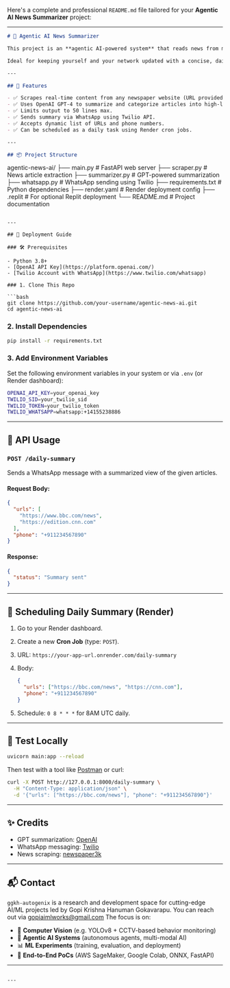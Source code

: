 Here's a complete and professional `README.md` file tailored for your **Agentic AI News Summarizer** project:

---

```markdown
# 📰 Agentic AI News Summarizer

This project is an **agentic AI-powered system** that reads news from multiple dynamically provided websites, summarizes key insights across categories like **Politics, Economy, Technology, Sports, and World**, and sends the final summary as a **WhatsApp message** to a dynamically specified phone number.

Ideal for keeping yourself and your network updated with a concise, daily, AI-curated news digest.

---

## 🌟 Features

- ✅ Scrapes real-time content from any newspaper website (URL provided via API).
- ✅ Uses OpenAI GPT-4 to summarize and categorize articles into high-level topics.
- ✅ Limits output to 50 lines max.
- ✅ Sends summary via WhatsApp using Twilio API.
- ✅ Accepts dynamic list of URLs and phone numbers.
- ✅ Can be scheduled as a daily task using Render cron jobs.

---

## 📦 Project Structure

```

agentic-news-ai/
├── main.py             # FastAPI web server
├── scraper.py          # News article extraction
├── summarizer.py       # GPT-powered summarization
├── whatsapp.py         # WhatsApp sending using Twilio
├── requirements.txt    # Python dependencies
├── render.yaml         # Render deployment config
├── .replit             # For optional Replit deployment
└── README.md           # Project documentation

````

---

## 🚀 Deployment Guide

### 🛠 Prerequisites

- Python 3.8+
- [OpenAI API Key](https://platform.openai.com/)
- [Twilio Account with WhatsApp](https://www.twilio.com/whatsapp)

### 1. Clone This Repo

```bash
git clone https://github.com/your-username/agentic-news-ai.git
cd agentic-news-ai
````

### 2. Install Dependencies

```bash
pip install -r requirements.txt
```

### 3. Add Environment Variables

Set the following environment variables in your system or via `.env` (or Render dashboard):

```bash
OPENAI_API_KEY=your_openai_key
TWILIO_SID=your_twilio_sid
TWILIO_TOKEN=your_twilio_token
TWILIO_WHATSAPP=whatsapp:+14155238886
```

---

## 🔄 API Usage

### `POST /daily-summary`

Sends a WhatsApp message with a summarized view of the given articles.

#### Request Body:

```json
{
  "urls": [
    "https://www.bbc.com/news",
    "https://edition.cnn.com"
  ],
  "phone": "+911234567890"
}
```

#### Response:

```json
{
  "status": "Summary sent"
}
```

---

## 📆 Scheduling Daily Summary (Render)

1. Go to your Render dashboard.
2. Create a new **Cron Job** (type: `POST`).
3. URL: `https://your-app-url.onrender.com/daily-summary`
4. Body:

   ```json
   {
     "urls": ["https://bbc.com/news", "https://cnn.com"],
     "phone": "+911234567890"
   }
   ```
5. Schedule: `0 8 * * *` for 8AM UTC daily.

---

## 🧪 Test Locally

```bash
uvicorn main:app --reload
```

Then test with a tool like [Postman](https://www.postman.com/) or curl:

```bash
curl -X POST http://127.0.0.1:8000/daily-summary \
  -H "Content-Type: application/json" \
  -d '{"urls": ["https://bbc.com/news"], "phone": "+911234567890"}'
```

---

## ✨ Credits

* GPT summarization: [OpenAI](https://openai.com/)
* WhatsApp messaging: [Twilio](https://www.twilio.com/whatsapp)
* News scraping: [newspaper3k](https://github.com/codelucas/newspaper)

---

## 📬 Contact

`ggkh-autogenix` is a research and development space for cutting-edge AI/ML projects led by Gopi Krishna Hanuman Gokavarapu.  You can reach out via gopiaimlworks@gmail.com
The focus is on:

- 🎥 **Computer Vision** (e.g. YOLOv8 + CCTV-based behavior monitoring)
- 🧠 **Agentic AI Systems** (autonomous agents, multi-modal AI)
- 📊 **ML Experiments** (training, evaluation, and deployment)
- 🧰 **End-to-End PoCs** (AWS SageMaker, Google Colab, ONNX, FastAPI)

---


```

---


```
